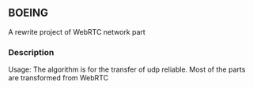 ## BOEING

<p>A rewrite project of WebRTC network part </p>

### Description

<p>Usage: The algorithm is for the transfer of udp reliable. Most of the parts are transformed from WebRTC  </p>
